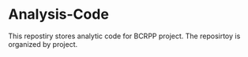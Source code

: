 # Analysis-Code
 This repostiry stores analytic code for BCRPP project. The reposirtoy is organized by project.
